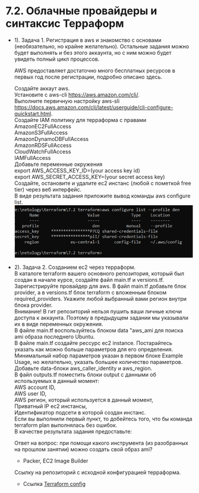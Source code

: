 # 7.2. Облачные провайдеры и синтаксис Терраформ
- 1).
  Задача 1. Регистрация в aws и знакомство с основами (необязательно, но крайне желательно).
  Остальные задания можно будет выполнять и без этого аккаунта, но с ним можно будет увидеть полный цикл процессов.

  AWS предоставляет достаточно много бесплатных ресурсов в первых год после регистрации, подробно описано здесь.

  Создайте аккаут aws.  
  Установите c aws-cli https://aws.amazon.com/cli/.  
  Выполните первичную настройку aws-sli https://docs.aws.amazon.com/cli/latest/userguide/cli-configure-quickstart.html.  
  Создайте IAM политику для терраформа c правами  
  AmazonEC2FullAccess  
  AmazonS3FullAccess  
  AmazonDynamoDBFullAccess  
  AmazonRDSFullAccess  
  CloudWatchFullAccess  
  IAMFullAccess  
  Добавьте переменные окружения  
  export AWS_ACCESS_KEY_ID=(your access key id)  
  export AWS_SECRET_ACCESS_KEY=(your secret access key)  
  Создайте, остановите и удалите ec2 инстанс (любой с пометкой free tier) через веб интерфейс.  
  В виде результата задания приложите вывод команды aws configure list.
  ![7.2_1.PNG](images/7.2_1.PNG)
  
- 2). 
  Задача 2. Созданием ec2 через терраформ.  
  В каталоге terraform вашего основного репозитория, который был создан в начале курсе, создайте файл main.tf и versions.tf.  
  Зарегистрируйте провайдер для aws. В файл main.tf добавьте блок provider, а в versions.tf блок terraform с вложенным блоком required_providers. Укажите любой выбранный вами регион внутри блока provider.  
  Внимание! В гит репозиторий нельзя пушить ваши личные ключи доступа к аккаунта. Поэтому в предыдущем задании мы указывали их в виде переменных окружения.  
  В файле main.tf воспользуйтесь блоком data "aws_ami для поиска ami образа последнего Ubuntu.  
  В файле main.tf создайте рессурс ec2 instance. Постарайтесь указать как можно больше параметров для его определения. Минимальный набор параметров указан в первом блоке Example Usage, но желательно, указать большее количество параметров.  
  Добавьте data-блоки aws_caller_identity и aws_region.  
  В файл outputs.tf поместить блоки output с данными об используемых в данный момент:  
  AWS account ID,  
  AWS user ID,  
  AWS регион, который используется в данный момент,  
  Приватный IP ec2 инстансы,  
  Идентификатор подсети в которой создан инстанс.  
  Если вы выполнили первый пункт, то добейтесь того, что бы команда terraform plan выполнялась без ошибок.  
  В качестве результата задания предоставьте:  

  Ответ на вопрос: при помощи какого инструмента (из разобранных на прошлом занятии) 
  можно создать свой образ ami?
  -  Packer, EC2 Image Builder  
  
  Ссылку на репозиторий с исходной конфигурацией терраформа.
  - Ссылка [Terraform config](./terraform/7.2)